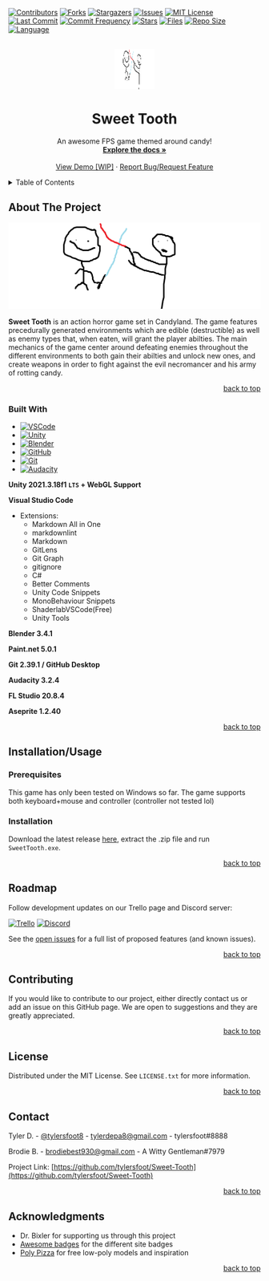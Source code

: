 <!-- PROJECT SHIELDS -->
[![Contributors][contributors-shield]][contributors-url]
[![Forks][forks-shield]][forks-url]
[![Stargazers][stars-shield]][stars-url]
[![Issues][issues-shield]][issues-url]
[![MIT License][license-shield]][license-url]
[![Last Commit][lastcommit-shield]][issues-url]
[![Commit Frequency][commitfrequency-shield]][issues-url]
[![Stars][stars-shield]][issues-url]
[![Files][files-shield]][issues-url]
[![Repo Size][size-shield]][issues-url]
[![Language][language-shield]][issues-url]



<!-- PROJECT LOGO -->
<br />
<div align="center">
  <a href="https://github.com/tylersfoot/Sweet-Tooth">
    <img src="assets/image.png" alt="Logo" width="80" height="80">
  </a>

  <h1 align="center">Sweet Tooth</h3>

  <p align="center">
    An awesome FPS game themed around candy!
    <br />
    <a href="https://github.com/tylersfoot/Sweet-Tooth/wiki"><strong>Explore the docs »</strong></a>
    <br />
    <br />
    <a href="https://tylersfoot.live/demo">View Demo [WIP]</a>
    ·
    <a href="https://github.com/tylersfoot/Sweet-Tooth/issues">Report Bug/Request Feature</a>
  </p>
</div>

<!-- TABLE OF CONTENTS -->
<details>
  <summary>Table of Contents</summary>
  <ol>
    <li>
      <a href="#about-the-project">About The Project</a>
      <ul>
        <li><a href="#built-with">Built With</a></li>
      </ul>
    </li>
    <li><a href="#installation/usage">Installation/Usage</a></li>
    <li><a href="#roadmap">Roadmap</a></li>
    <li><a href="#contributing">Contributing</a></li>
    <li><a href="#license">License</a></li>
    <li><a href="#contact">Contact</a></li>
    <li><a href="#acknowledgments">Acknowledgments</a></li>
  </ol>
</details>

<!-- ABOUT THE PROJECT -->
## About The Project

[![Product Name Screen Shot][product-screenshot]](https://example.com)

**Sweet Tooth** is an action horror game set in Candyland. The game features precedurally generated environments which are edible (destructible) as well as enemy types that, when eaten, will grant the player abilties. The main mechanics of the game center around defeating enemies throughout the different environments to both gain their abilties and unlock new ones, and create weapons in order to fight against the evil necromancer and his army of rotting candy.

<p align="right"><a href="#readme-top">back to top</a></p>

### Built With

* [![VSCode][VSCode.com]][VSCode-url]
* [![Unity][Unity.com]][Unity-url]
* [![Blender][Blender.com]][Blender-url]
* [![GitHub][GitHub.com]][GitHub-url]
* [![Git][Git.com]][Git-url]
* [![Audacity][Audacity.com]][Audacity-url]

**Unity 2021.3.18f1 `LTS` + WebGL Support**

**Visual Studio Code**

* Extensions:
  * Markdown All in One
  * markdownlint
  * Markdown
  * GitLens
  * Git Graph
  * gitignore
  * C#
  * Better Comments
  * Unity Code Snippets
  * MonoBehaviour Snippets
  * ShaderlabVSCode(Free)
  * Unity Tools

**Blender 3.4.1**

**Paint.net 5.0.1**

**Git 2.39.1 / GitHub Desktop**

**Audacity 3.2.4**

**FL Studio 20.8.4**

**Aseprite 1.2.40**

<p align="right"><a href="#readme-top">back to top</a></p>

<!-- GETTING STARTED -->
## Installation/Usage

### Prerequisites

This game has only been tested on Windows so far. The game supports both keyboard+mouse and controller (controller not tested lol)

### Installation

Download the latest release [here](https://github.com/tylersfoot/Sweet-Tooth/releases), extract the .zip file and run `SweetTooth.exe`.

<p align="right"><a href="#readme-top">back to top</a></p>

<!-- ROADMAP -->
## Roadmap

Follow development updates on our Trello page and Discord server:

[![Trello][Trello.com]][Trello-url]
[![Discord][Discord.com]][Discord-url]

See the [open issues](https://github.com/tylersfoot/Sweet-Tooth/issues) for a full list of proposed features (and known issues).

<p align="right"><a href="#readme-top">back to top</a></p>

<!-- CONTRIBUTING -->
## Contributing

If you would like to contribute to our project, either directly contact us or add an issue on this GitHub page. We are open to suggestions and they are greatly appreciated.

<p align="right"><a href="#readme-top">back to top</a></p>

<!-- LICENSE -->
## License

Distributed under the MIT License. See `LICENSE.txt` for more information.

<p align="right"><a href="#readme-top">back to top</a></p>

<!-- CONTACT -->
## Contact

Tyler D. - [@tylersfoot8](https://twitter.com/tylersfoot8) - tylerdepa8@gmail.com - tylersfoot#8888

Brodie B. - brodiebest930@gmail.com - A Witty Gentleman#7979

Project Link: [https://github.com/tylersfoot/Sweet-Tooth](https://github.com/tylersfoot/Sweet-Tooth)

<p align="right"><a href="#readme-top">back to top</a></p>

<!-- ACKNOWLEDGMENTS -->
## Acknowledgments

* Dr. Bixler for supporting us through this project
* [Awesome badges](https://dev.to/envoy_/150-badges-for-github-pnk#ide) for the different site badges
* [Poly Pizza](https://poly.pizza) for free low-poly models and inspiration

<p align="right"><a href="#readme-top">back to top</a></p>

<!-- MARKDOWN LINKS & IMAGES -->
<!-- https://www.markdownguide.org/basic-syntax/#reference-style-links -->
[contributors-shield]: https://img.shields.io/github/contributors/tylersfoot/Sweet-Tooth.svg?style=for-the-badge
[contributors-url]: https://github.com/tylersfoot/Sweet-Tooth/graphs/contributors
[forks-shield]: https://img.shields.io/github/forks/tylersfoot/Sweet-Tooth.svg?style=for-the-badge
[forks-url]: https://github.com/tylersfoot/Sweet-Tooth/network/members
[stars-shield]: https://img.shields.io/github/stars/tylersfoot/Sweet-Tooth.svg?style=for-the-badge
[stars-url]: https://github.com/tylersfoot/Sweet-Tooth/stargazers
[issues-shield]: https://img.shields.io/github/issues/tylersfoot/Sweet-Tooth.svg?style=for-the-badge
[issues-url]: https://github.com/tylersfoot/Sweet-Tooth/issues
[license-shield]: https://img.shields.io/github/license/tylersfoot/Sweet-Tooth.svg?style=for-the-badge
[license-url]: https://github.com/tylersfoot/Sweet-Tooth/blob/master/LICENSE.txt

[lastcommit-shield]: https://img.shields.io/github/last-commit/tylersfoot/Sweet-Tooth?style=for-the-badge&logo=appveyor
[commitfrequency-shield]: https://img.shields.io/github/commit-activity/y/tylersfoot/Sweet-Tooth?style=for-the-badge&logo=appveyor
[stars-shield]: https://img.shields.io/github/stars/tylersfoot/Sweet-Tooth?style=for-the-badge&logo=appveyor
[files-shield]: https://img.shields.io/github/directory-file-count/tylersfoot/Sweet-Tooth?style=for-the-badge&logo=appveyor
[size-shield]: https://img.shields.io/github/repo-size/tylersfoot/Sweet-Tooth?style=for-the-badge&logo=appveyor
[language-shield]: https://img.shields.io/github/languages/top/tylersfoot/Sweet-Tooth?style=for-the-badge&logo=appveyor

[product-screenshot]: assets/image.png

[VSCode.com]: https://img.shields.io/badge/Visual_Studio_Code-0078D4?style=for-the-badge&logo=visual%20studio%20code&logoColor=white
[VSCode-url]: https://code.visualstudio.com
[Unity.com]: https://img.shields.io/badge/Unity-100000?style=for-the-badge&logo=unity&logoColor=white
[Unity-url]: https://unity.com
[Blender.com]: https://img.shields.io/badge/blender-%23F5792A.svg?style=for-the-badge&logo=blender&logoColor=white
[Blender-url]: https://blender.com
[GitHub.com]: https://img.shields.io/badge/GitHub-100000?style=for-the-badge&logo=github&logoColor=white
[GitHub-url]: https://github.com
[Git.com]: https://img.shields.io/badge/GIT-E44C30?style=for-the-badge&logo=git&logoColor=white
[Git-url]: https://git-scm.com
[Trello.com]: https://img.shields.io/badge/Trello-0052CC?style=for-the-badge&logo=trello&logoColor=white
[Trello-url]: https://trello.com/b/6mFhzQon/2023-senior-capstone
[Discord.com]: https://img.shields.io/badge/Discord-7289DA?style=for-the-badge&logo=discord&logoColor=white
[Discord-url]: https://discord.gg/skdSReskvV
[Audacity.com]: https://img.shields.io/badge/Audacity-0000CC?style=for-the-badge&logo=audacity&logoColor=white
[Audacity-url]: https://audacity.com
